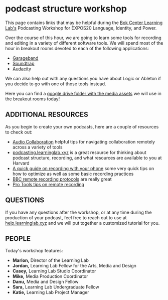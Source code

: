 # podcast structure workshop

This page contains links that may be helpful during the [Bok Center Learning Lab's](https://bokcenter.harvard.edu/learning-lab) Podcasting Workshop for EXPOS20 Language, Identity, and Power.

Over the course of this hour, we are going to learn some tools for recording and editing in a variety of different software tools. We will spend most of the hour in breakout rooms devoted to each of the following applications:

* [Garageband](http://resources.learninglab.xyz/simple/projects/gened1042/garageband)
* [Soundtrap](http://resources.learninglab.xyz/simple/projects/gened1042/soundtrap)
* [Audacity](http://resources.learninglab.xyz/simple/projects/gened1042/audacity)

We can also help out with any questions you have about Logic or Ableton if you decide to go with one of those tools instead.

Here you can find a [google drive folder with the media assets](https://drive.google.com/drive/folders/1TmVnzv3Z3sWznzVNUcZKQDCaeJDFA7ln) we will use in the breakout rooms today!

## ADDITIONAL RESOURCES
As you begin to create your own podcasts, here are a couple of resources to check out:
* [Audio Collaboration](http://resources.learninglab.xyz/simple/projects/gened1042/audio-collaboration) helpful tips for navigating collaboration remotely across a variety of tools
* [podcasting.learninglab.xyz](http://podcasting.learninglab.xyz) is a great resource for thinking about podcast structure, recording, and what resources are available to you at Harvard
* [A quick guide on recording with your phone](http://resources.learninglab.xyz/simple/projects/gened1042/podcasting-workshop) some very quick tips on how to optimize as well as some basic recording practices
* [BBC remote recording protocols](https://www.bbc.com/news/business-26256502) are really great
* [Pro Tools tips on remote recording](https://www.pro-tools-expert.com/production-expert-1/2020/3/31/case-study-how-to-remote-record-during-the-covid-19-lockdown)

## QUESTIONS
If you have any questions after the workshop, or at any time during the production of your podcast, feel free to reach out to use at [help.learninglab.xyz](http://help.learninglab.xyz) and we will put together a customized tutorial for you.


## PEOPLE
Today's workshop features:
- **Marlon,** Director of the Learning Lab
- **Jordan,** Learning Lab Fellow for the Arts, Media and Design
- **Casey,** Learning Lab Studio Coordinator
- **Mike,** Media Production Coordinator
- **Danu,** Media and Design Fellow
- **Sara,** Learning Lab Undergraduate Fellow
- **Katie,** Learning Lab Project Manager
